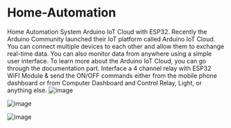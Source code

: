 # Home-Automation
Home Automation System 
Arduino IoT Cloud with ESP32. Recently the Arduino Community launched their IoT platform called Arduino IoT Cloud. You can connect multiple devices to each other and allow them to exchange real-time data. You can also monitor data from anywhere using a simple user interface. To learn more about the Arduino IoT Cloud, you can go through the documentation part.
Interface a 4 channel relay with ESP32 WiFI Module & send the ON/OFF commands either from the mobile phone dashboard or from Computer Dashboard and Control Relay, Light, or anything else.
![image](https://user-images.githubusercontent.com/84041595/176945066-a6a0e7e8-59cb-4eaf-9145-4f8063a73fb9.png)

![image](https://user-images.githubusercontent.com/84041595/176944957-8d833281-5b5a-4c4f-a1bc-8b4c13ef84ae.png)



![image](https://user-images.githubusercontent.com/84041595/176942849-a576dff5-8245-43fc-8322-6413e0711869.png)
